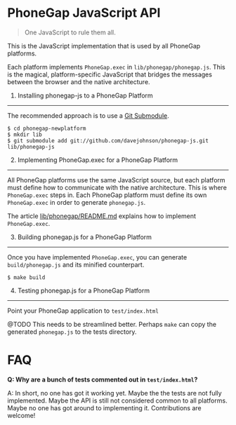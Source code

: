 PhoneGap JavaScript API
=======================

> One JavaScript to rule them all.

This is the JavaScript implementation that is used by all PhoneGap platforms.

Each platform implements `PhoneGap.exec` in `lib/phonegap/phonegap.js`. This is the magical, platform-specific JavaScript that bridges the messages between the browser and the native architecture.

1) Installing phonegap-js to a PhoneGap Platform
------------------------------------------------

The recommended approach is to use a [Git Submodule](http://progit.org/book/ch6-6.html).

    $ cd phonegap-newplatform
    $ mkdir lib
    $ git submodule add git://github.com/davejohnson/phonegap-js.git lib/phonegap-js

2) Implementing PhoneGap.exec for a PhoneGap Platform
-----------------------------------------------------

All PhoneGap platforms use the same JavaScript source, but each platform must define how to communicate with the native architecture. This is where `PhoneGap.exec` steps in. Each PhoneGap platform must define its own `PhoneGap.exec` in order to generate `phonegap.js`.

The article [lib/phonegap/README.md](phonegap-js/blob/master/lib/phonegap/README.md) explains how to implement `PhoneGap.exec`.

3) Building phonegap.js for a PhoneGap Platform
-----------------------------------------------

Once you have implemented `PhoneGap.exec`, you can generate `build/phonegap.js` and its minified counterpart.

    $ make build

4) Testing phonegap.js for a PhoneGap Platform
----------------------------------------------

Point your PhoneGap application to `test/index.html`

@TODO This needs to be streamlined better. Perhaps `make` can copy the generated `phonegap.js` to the tests directory.

FAQ
===

__Q: Why are a bunch of tests commented out in `test/index.html`?__

A: In short, no one has got it working yet. Maybe the the tests are not fully implemented. Maybe the API is still not considered common to all platforms. Maybe no one has got around to implementing it. Contributions are welcome!
